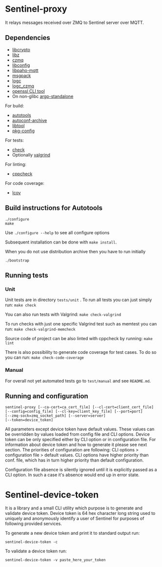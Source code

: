# Sentinel-proxy

It relays messages received over ZMQ to Sentinel server over MQTT.

## Dependencies

 - [libcrypto](https://github.com/openssl/openssl)
 - [libz](https://github.com/madler/zlib)
 - [czmq](https://github.com/zeromq/czmq)
 - [libconfig](https://github.com/hyperrealm/libconfig)
 - [libpaho-mqtt](https://github.com/eclipse/paho.mqtt.c)
 - [msgpack](https://github.com/msgpack/msgpack-c)
 - [logc](https://gitlab.nic.cz/turris/logc)
 - [logc_czmq](https://gitlab.nic.cz/turris/logc-libs)
 - [openssl CLI tool](https://github.com/openssl/openssl)
 - On non-glibc [argp-standalone](http://www.lysator.liu.se/~nisse/misc)

For build:
 - [autotools](https://www.gnu.org/software/automake/manual/html_node/Autotools-Introduction.html)
 - [autoconf-archive](https://www.gnu.org/software/autoconf-archive/Introduction.html)
 - [libtool](https://www.gnu.org/software/libtool/)
 - [pkg-config](https://www.freedesktop.org/wiki/Software/pkg-config/)

For tests:
 - [check](https://libcheck.github.io/check)
 - Optionally [valgrind](http://www.valgrind.org)

For linting:
 - [cppcheck](https://github.com/danmar/cppcheck)

For code coverage:
 - [lcov](http://ltp.sourceforge.net/coverage/lcov.php)

## Build instructions for Autotools

```
./configure
make
```
Use `./configure --help` to see all configure options

Subsequent installation can be done with `make install`.

When you do not use distribution archive then you have to run initially
```
./bootstrap
```

## Running tests

### Unit

Unit tests are in directory `tests/unit` . To run all tests you can just simply
run:
`make check`

You can also run tests with Valgrind:
`make check-valgrind`

To run checks with just one specific Valgrind test such as memtest you can run:
`make check-valgrind-memcheck`

Source code of project can be also linted with cppcheck by running:
`make lint`

There is also possibility to generate code coverage for test cases. To do so you
can run:
`make check-code-coverage`

### Manual
For overall not yet automated tests go to `test/manual` and see `README.md`.

## Running and configuration

```
sentinel-proxy [--ca-cert=ca_cert_file] [--cl-cert=client_cert_file]
[--config=config_file] [--cl-key=client_key_file] [--port=port]
[--zmq-sock=zmq_socket_path] [--server=server]
[--token=device_token] 
```

All parameters except device token have default values.
These values can be overridden by values loaded from config file and CLI
options. Device token can be only specified either by CLI option or in
configuration file. For information about device token and how to generate
it please see next section. The priorities of configuration are following:
CLI options > configuration file > default values. CLI options have higher
priority than conf. file, which has in turn higher priority than default
configuration.

Configuration file absence is silently ignored until it is explicitly passed as
a CLI option. In such a case it's absence would end up in error state.

# Sentinel-device-token

It is a library and a small CLI utility which purpose is to generate and
validate device token. Device token is 64 hex character long string used to
uniquely and anonymously identify a user of Sentinel for purposes of following
provided services.

To generate a new device token and print it to standard output run:
```
sentinel-device-token -c
```

To validate a device token run:
```
sentinel-device-token -v paste_here_your_token
```
